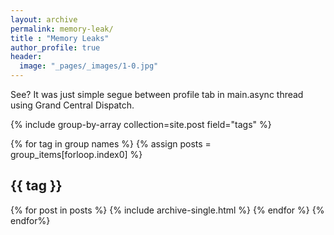 ```yaml
---
layout: archive
permalink: memory-leak/
title : "Memory Leaks"
author_profile: true
header:
  image: "_pages/_images/1-0.jpg"
---
```


See? It was just simple segue between profile tab in main.async thread using Grand Central Dispatch.

{% include group-by-array collection=site.post field="tags" %}

{% for tag in group names %}
  {% assign posts = group_items[forloop.index0] %}
  <h2 id="{{ tag | slugify }} class="archive_subtitle">{{ tag }}</h2>
  {% for post in posts %}
    {% include archive-single.html %}
  {% endfor %}
{% endfor%}
